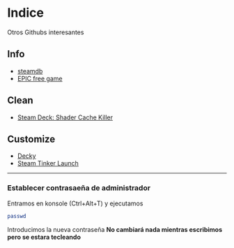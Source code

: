 # Indice
Otros Githubs interesantes

## Info
- [steamdb](https://steamdb.info)
- [EPIC free game](https://rsshub.app/epicgames/freegames/es)

## Clean
- [Steam Deck: Shader Cache Killer](https://github.com/scawp/Steam-Deck.Shader-Cache-Killer)

## Customize
- [Decky](https://github.com/SteamDeckHomebrew/decky-loader)
- [Steam Tinker Launch](https://github.com/sonic2kk/steamtinkerlaunch)

------
### Establecer contrasaeña de administrador
Entramos en konsole (Ctrl+Alt+T) y ejecutamos
```bash
passwd
```
Introducimos la nueva contraseña
__No cambiará nada mientras escribimos pero se estara tecleando__
